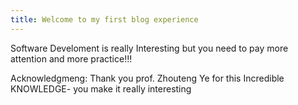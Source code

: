 ```yaml
---
title: Welcome to my first blog experience
---
```


Software Develoment is really Interesting but you need to pay more attention and more practice!!!

Acknowledgmeng: Thank you prof. Zhouteng Ye for this Incredible KNOWLEDGE- you make it really interesting
